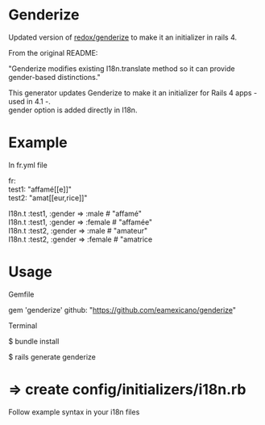 Genderize
=========

Updated version of [redox/genderize](https://github.com/redox/genderize) to make it an initializer in rails 4. 

From the original README:

"Genderize modifies existing I18n.translate method so it can provide gender-based distinctions."

This generator updates Genderize to make it an initializer for Rails 4 apps - used in 4.1 -.   
gender option is added directly in I18n.


Example
=======

In fr.yml file   


fr:   
  test1: "affamé[[e]]"   
  test2: "amat[[eur,rice]]"   

I18n.t :test1, :gender => :male # "affamé"   
I18n.t :test1, :gender => :female # "affamée"   
I18n.t :test2, :gender => :male # "amateur"   
I18n.t :test2, :gender => :female # "amatrice   


Usage
=====    

Gemfile  

gem 'genderize' github: "https://github.com/eamexicano/genderize"  

Terminal  

$ bundle install  

$ rails generate genderize  
 # =>  create  config/initializers/i18n.rb  

Follow example syntax in your i18n files